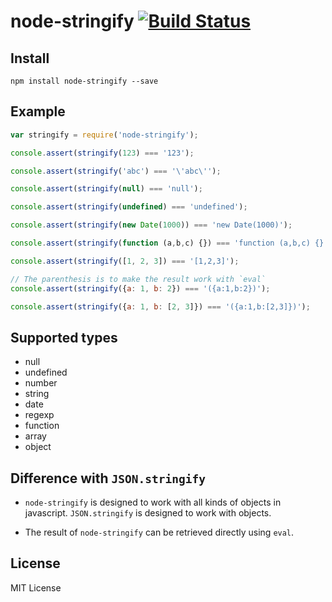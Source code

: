 node-stringify [![Build Status](https://travis-ci.org/fuqcool/node-stringify.svg?branch=master)](https://travis-ci.org/fuqcool/node-stringify)
==================

## Install

```
npm install node-stringify --save
```

## Example

``` javascript
var stringify = require('node-stringify');

console.assert(stringify(123) === '123');

console.assert(stringify('abc') === '\'abc\'');

console.assert(stringify(null) === 'null');

console.assert(stringify(undefined) === 'undefined');

console.assert(stringify(new Date(1000)) === 'new Date(1000)');

console.assert(stringify(function (a,b,c) {}) === 'function (a,b,c) {}');

console.assert(stringify([1, 2, 3]) === '[1,2,3]');

// The parenthesis is to make the result work with `eval`
console.assert(stringify({a: 1, b: 2}) === '({a:1,b:2})');

console.assert(stringify({a: 1, b: [2, 3]}) === '({a:1,b:[2,3]})');
```

## Supported types

- null
- undefined
- number
- string
- date
- regexp
- function
- array
- object

## Difference with `JSON.stringify`

- `node-stringify` is designed to work with all kinds of objects in javascript. `JSON.stringify` is designed to work with objects.

- The result of `node-stringify` can be retrieved directly using `eval`.

## License
MIT License
